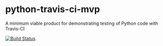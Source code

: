 # python-travis-ci-mvp
A minimum viable product for demonstrating testing of Python code with Travis-CI


<a href="https://travis-ci.org/pconrad/python-travis-ci-mvp">
<img src="https://travis-ci.org/pconrad/python-travis-ci-mvp.svg?branch=master" alt="Build Status">
</a>
